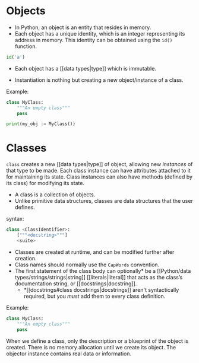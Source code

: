 # Objects

- In Python, an object is an entity that resides in memory.
- Each object has a unique identity, which is an integer representing its address in memory. This identity can be obtained using the `id()` function.

```Python
id('a')
```

- Each object has a [[data types|type]] which is immutable.

- Instantiation is nothing but creating a new object/instance of a class.

Example:
```Python
class MyClass:
	"""An empty class"""
	pass

print(my_obj := MyClass())
```

# Classes

`class` creates a new [[data types|type]] of object, allowing new _instances_ of that type to be made. Each class instance can have attributes attached to it for maintaining its state. Class instances can also have methods (defined by its class) for modifying its state.

- A class is a collection of objects. 
- Unlike primitive data structures, classes are data structures that the user defines.

syntax:
```Python
class <ClassIdentifier>:
	["""<docstring>"""]
	<suite>
```

- Classes are created at runtime, and can be modified further after creation.
- Class names should normally use the `CapWords` convention.
- The first statement of the class body can optionally* be a [[Python/data types/strings/strings|string]] [[literals|literal]] that acts as the class’s documentation string, or [[docstrings|docstring]].
	- \*[[docstrings#class docstrings|docstrings]] aren't syntactically required, but you *must* add them to every class definition.

Example:
```Python
class MyClass:
	"""An empty class"""
	pass
```

When we define a class, only the description or a blueprint of the object is created. There is no memory allocation until we create its object. The objector instance contains real data or information.



